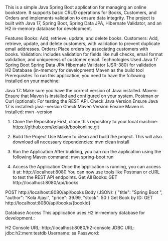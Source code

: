 This is a simple Java Spring Boot application for managing an online bookstore. It supports basic CRUD operations for Books, Customers, and Orders and implements validation to ensure data integrity. The project is built with Java 17, Spring Boot, Spring Data JPA, Hibernate Validator, and an H2 in-memory database for development.

Features
Books: Add, retrieve, update, and delete books.
Customers: Add, retrieve, update, and delete customers, with validation to prevent duplicate email addresses.
Orders: Place orders by associating customers with books.
Validation: Includes validation for fields like null checks, email format validation, and uniqueness of customer email.
Technologies Used
Java 17
Spring Boot
Spring Data JPA
Hibernate Validator (JSR-380) for validation
H2 Database (in-memory for development)
Maven as the build tool
Prerequisites
To run this application, you need to have the following installed on your machine:

Java 17: Make sure you have the correct version of Java installed.
Maven: Ensure that Maven is installed and configured on your system.
Postman or Curl (optional): For testing the REST API.
Check Java Version
Ensure Java 17 is installed:
java -version
Check Maven Version
Ensure Maven is installed:
mvn -version

1. Clone the Repository
First, clone this repository to your local machine:
https://github.com/kolaakk/bookonline.git

3. Build the Project
Use Maven to clean and build the project. This will also download all necessary dependencies:
mvn clean install


4. Run the Application
After building, you can run the application using the following Maven command:
mvn spring-boot:run

4. Access the Application
Once the application is running, you can access it at:
http://localhost:8080
You can now use tools like Postman or cURL to test the REST API endpoints.
Get All Books:
GET http://localhost:8080/api/books

POST http://localhost:8080/api/books
Body (JSON):
{
    "title": "Spring Boot ",
    "author": "Kola Ajayi",
    "price": 39.99,
    "stock": 50
}
Get Book by ID:
GET http://localhost:8080/api/books/{bookId}

Database Access
This application uses H2 in-memory database for development.:

H2 Console URL: http://localhost:8080/h2-console
JDBC URL: jdbc:h2:mem:testdb
Username: sa
Password: 


